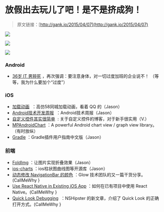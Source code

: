 # 放假出去玩儿了吧！是不是挤成狗！

> 原文链接：[http://gank.io/2015/04/07](http://gank.io/2015/04/07)

![](http://ww3.sinaimg.cn/large/610dc034gw1eqwuw1t94yj20ga0ib405.jpg)

![](http://ww2.sinaimg.cn/large/610dc034gw1eqwuxrah90j208c0b4q3e.jpg)

![](http://ww1.sinaimg.cn/large/610dc034gw1eqwv9no3iej20hz0axjta.jpg)

### Android

* [36岁 IT 男猝死](http://tech.163.com/) ，再次强调：要注意身体，对一切过度加班的企业说不！ （等等，我为什么要加个&ldquo;过度&rdquo;）

### iOS

* [加载动画](http://www.jianshu.com/p/59fd6811cb95?utm_campaign=haruki&amp) &nbsp;：高仿58同城加载动画，看着 QQ 的（Jason）
* [Android技术开发周报](http://www.androidweekly.cn/android) &nbsp;：Android技术周报（Jason）
* [自定义控件其实很简单](http://blog.csdn.net/aigestudio/article/details/41212583) &nbsp;: 关于自定义控件的博客，对于新手很实用（V.）
* [MPAndroidChart](https://github.com/PhilJay/MPAndroidChart) ：A powerful Android chart view / graph view library。（有时放纵）
* [Gradle](http://rinvay.github.io/android/2015/03/26/Gradle) ：Gradle插件用户指南中文版（Jason）

### 前端

* [FoldImg](http://www.jianshu.com/p/0d8951f674fc) ：让图片实现折叠效果（Jason）
* [ios-charts](https://github.com/danielgindi/ios) ：ios柱状图曲线图等开源库（Jason）
* [动态修改 NavigationBar 的颜色](http://tech.glowing.com/cn/change) ：Glow 技术团队的又一篇干货分享。(CallMeWhy }
* [Use React Native in Existing iOS App](http://blog-en.leapoahead.com/post/use) ：如何在已有项目中使用 React Native。(CallMeWhy }
* [Quick Look Debugging](http://nshipster.com/quick) &nbsp;：NSHipster 的新文章，介绍了 Quick Look 的正确打开方式。(CallMeWhy }

